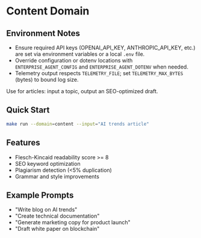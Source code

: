 # Content Domain

## Environment Notes

- Ensure required API keys (OPENAI_API_KEY, ANTHROPIC_API_KEY, etc.) are set via environment variables or a local `.env` file.
- Override configuration or dotenv locations with `ENTERPRISE_AGENT_CONFIG` and `ENTERPRISE_AGENT_DOTENV` when needed.
- Telemetry output respects `TELEMETRY_FILE`; set `TELEMETRY_MAX_BYTES` (bytes) to bound log size.

Use for articles: input a topic, output an SEO-optimized draft.

## Quick Start
```bash
make run --domain=content --input="AI trends article"
```

## Features
- Flesch-Kincaid readability score >= 8
- SEO keyword optimization
- Plagiarism detection (<5% duplication)
- Grammar and style improvements

## Example Prompts
- "Write blog on AI trends"
- "Create technical documentation"
- "Generate marketing copy for product launch"
- "Draft white paper on blockchain"
